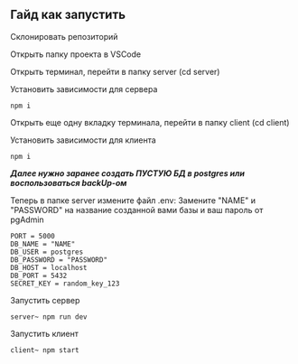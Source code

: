 ## Гайд как запустить ##

Склонировать репозиторий 

Открыть папку проекта в VSCode

Открыть терминал, перейти в папку server (cd server)

Установить зависимости для сервера

```
npm i
```

Открыть еще одну вкладку терминала, перейти в папку client (cd client)

Установить зависимости для клиента

```
npm i
```

***Далее нужно заранее создать ПУСТУЮ БД в postgres или воспользоваться backUp-ом*** 

Теперь в папке server измените файл .env: Замените "NAME" и "PASSWORD"
на название созданной вами базы и ваш пароль от pgAdmin

```
PORT = 5000
DB_NAME = "NAME" 
DB_USER = postgres
DB_PASSWORD = "PASSWORD"
DB_HOST = localhost
DB_PORT = 5432
SECRET_KEY = random_key_123 
```

Запустить сервер

```
server~ npm run dev
```

Запустить клиент
```
client~ npm start
```



